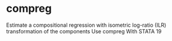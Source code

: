 # compreg
Estimate a compositional regression with isometric log-ratio (ILR) transformation of the components Use compreg With STATA 19
